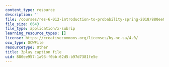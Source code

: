 ```yaml
---
content_type: resource
description: ''
file: /courses/res-6-012-introduction-to-probability-spring-2018/880ee9571a93f0bb62d5b97d7381fe5e_nuXDb9B3y0M.srt
file_size: 6643
file_type: application/x-subrip
learning_resource_types: []
license: https://creativecommons.org/licenses/by-nc-sa/4.0/
ocw_type: OCWFile
resourcetype: Other
title: 3play caption file
uid: 880ee957-1a93-f0bb-62d5-b97d7381fe5e
---
```

